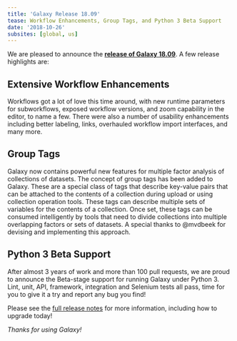 ```yaml
---
title: 'Galaxy Release 18.09'
tease: Workflow Enhancements, Group Tags, and Python 3 Beta Support
date: '2018-10-26'
subsites: [global, us]
---
```

We are pleased to announce the **[release of Galaxy
18.09](https://docs.galaxyproject.org/en/release_18.09/releases/18.09_announce.html)**.
A few release highlights are:

Extensive Workflow Enhancements
-------------------------------

Workflows got a lot of love this time around, with new runtime parameters for
subworkflows, exposed workflow versions, and zoom capability in the editor, to
name a few. There were also a number of usability enhancements including better
labeling, links, overhauled workflow import interfaces, and many more.

Group Tags
----------

Galaxy now contains powerful new features for multiple factor analysis of
collections of datasets. The concept of group tags has been added to Galaxy.
These are a special class of tags that describe key-value pairs that can be
attached to the contents of a collection during upload or using collection
operation tools. These tags can describe multiple sets of variables for the
contents of a collection. Once set, these tags can be consumed intelligently by
tools that need to divide collections into multiple overlapping factors or sets
of datasets. A special thanks to @mvdbeek for devising and implementing this
approach.

Python 3 Beta Support
---------------------

After almost 3 years of work and more than 100 pull requests, we are proud to
announce the Beta-stage support for running Galaxy under Python 3. Lint, unit,
API, framework, integration and Selenium tests all pass, time for you to give
it a try and report any bug you find!


Please see the [full release
notes](https://docs.galaxyproject.org/en/release_18.09/releases/18.09_announce.html)
for more information, including how to upgrade today!

_Thanks for using Galaxy!_
